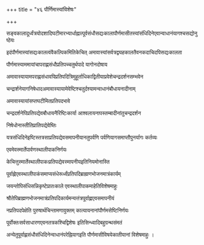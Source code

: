 +++
title = "४६ पौर्णिमास्यांविशेषः"

+++

सङ्वकालादूर्ध्वंत्रयोदशादिघटीमारभ्यार्धाह्नात्पूर्वसंधौसद्यःकालापौर्णमासीतस्यांसंधिदिनेएवान्वाधानंयागश्चसद्योनुष्ठेयः

इदंपौर्णमास्यांसद्यःकालत्वंवैकल्पिकमितिकेचित् अमावास्यांसर्वत्रद्व्यहकालतैवनकदाचिदपिसद्यःकालता

पौर्णमास्याममायांचापराह्णसंधौप्रतिपच्चतुर्थपादे यागोनदोषाय

अमावास्यायामपराह्णसंधावपिप्रतिपदित्रिमुहूर्ताधिकाद्वितीयाप्रवेशेचन्द्रदर्शनसम्भवेन

चन्द्रार्शनेयागनिषेधादअमावास्यायामेवेष्टिश्चतुर्दश्यामन्वाधानंबौधायनादीनाम्

अमावास्यायांसप्तघटीमितप्रतिपदभावे

चन्द्रदर्शनेपिप्रतिपद्येवबौधायनैरिष्टिःकार्या आश्वलायनापस्तम्बादीनांतुचन्द्रदर्शन

निषेधोनास्तीतिप्रातिपद्येवेष्तिः

यत्रसंधिदिनेइष्टिस्तत्रसाप्रतिपद्येवसमापनीयानतुपर्वणि पर्वणियागसमाप्तौपुनर्यागः कर्तव्यः

एवमेवस्मार्तेपार्वणस्थालीपाकनिर्णयः

केचित्तुस्मार्तेस्थालीपाकःप्रतिपद्येवस्मापनीयइतिनियमोनास्ति

पूर्वाह्णेएवस्थालीपाकंसमाप्यसंधेरूर्ध्वंप्रतिपदिब्राह्मणभोजनमात्रंकार्यम्

जयन्तोपिसंधिसन्निकृष्टेप्रातःकाले एवस्थालीपाकमाहेतिविशेषमाहुः

श्रौतेपिब्राह्मणभोजनमात्रंप्रतिपदिकार्यमन्यत्तंत्रपूर्वाह्णएवसमापनीयं

नप्रतिपदपेक्षेति पुरुषार्थचिन्तामणावुक्तम् कात्यायनानांपौर्णमसेष्टिनिर्णयः

पूर्वोक्तःसर्वसाधारणएवनतत्रकश्चिद्विशेषः इतिसिन्ध्वादिबहुग्रन्थसंमतं

अन्येतुपूर्वाह्णसंधौसंधिदिनेन्वाधानंपरेह्नियागइति पौर्णमासीविषयेकातीयानां विशेषमाहुः ।
